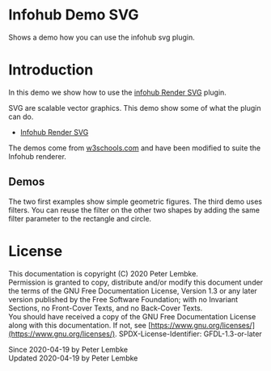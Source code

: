 # Infohub Demo SVG
Shows a demo how you can use the infohub svg plugin.  

# Introduction
In this demo we show how to use the [infohub Render SVG](plugin,infohub_render_svg) plugin.

SVG are scalable vector graphics. This demo show some of what the plugin can do.

- [Infohub Render SVG](plugin,infohub_render_svg)

The demos come from [w3schools.com](https://www.w3schools.com/graphics/svg_feoffset.asp) and have been modified to suite the Infohub renderer.

## Demos
The two first examples show simple geometric figures.
The third demo uses filters. You can reuse the filter on the other two shapes by adding the same filter parameter to the rectangle and circle.

# License
This documentation is copyright (C) 2020 Peter Lembke.  
Permission is granted to copy, distribute and/or modify this document under the terms of the GNU Free Documentation License, Version 1.3 or any later version published by the Free Software Foundation; with no Invariant Sections, no Front-Cover Texts, and no Back-Cover Texts.  
You should have received a copy of the GNU Free Documentation License along with this documentation. If not, see [https://www.gnu.org/licenses/](https://www.gnu.org/licenses/).  SPDX-License-Identifier: GFDL-1.3-or-later  

Since 2020-04-19 by Peter Lembke  
Updated 2020-04-19 by Peter Lembke  
